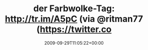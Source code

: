 ---
retweeted: false
source: <a href="http://twitter.com" rel="nofollow">Twitter Web Client</a>
entities:
  hashtags: []
  symbols: []
  user_mentions:
  - name: David Rosa
    screen_name: ritman77
    indices:
    - '42'
    - '51'
    id_str: '800891891759710208'
    id: '800891891759710208'
  urls: []
display_text_range:
- '0'
- '52'
favorite_count: '0'
id_str: '4467558687'
truncated: false
retweet_count: '0'
id: '4467558687'
created_at: Tue Sep 29 11:05:22 +0000 2009
favorited: false
full_text: 'der Farbwolke-Tag: http://tr.im/A5pC (via [@ritman77](https://twitter.com/ritman77))'
lang: da
tags:
- pesos/twitter
date: '2009-09-29T11:05:22+00:00'
src: https://twitter.com/bascht/status/4467558687
original_url: https://twitter.com/bascht/status/4467558687
type: twitter_tweet
text: 'der Farbwolke-Tag: http://tr.im/A5pC (via [@ritman77](https://twitter.com/ritman77))'
title: 'der Farbwolke-Tag: http://tr.im/A5pC (via @ritman77 (https://twitter.co'

---